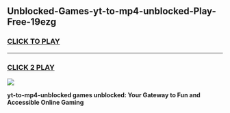 
## Unblocked-Games-yt-to-mp4-unblocked-Play-Free-19ezg
<h3>
<a href="https://premium76.site?title=yt-to-mp4-unblocked&ref=10A">CLICK TO PLAY</a></h3>
<hr>

<h3>
<a href="https://premium76.site?title=yt-to-mp4-unblocked&ref=10A">CLICK 2 PLAY</a>
  
</h3>

<a href="https://premium76.site?title=yt-to-mp4-unblocked&ref=10A"><img src="https://clearcache.store/games.png"></a>


**yt-to-mp4-unblocked games unblocked: Your Gateway to Fun and Accessible Online Gaming**
